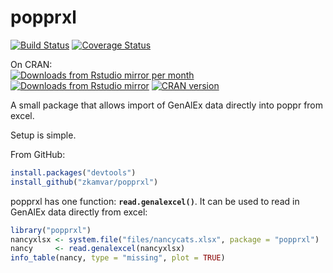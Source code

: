 # popprxl

[![Build Status](https://travis-ci.org/zkamvar/popprxl.svg?branch=master)](https://travis-ci.org/zkamvar/popprxl)
[![Coverage Status](https://coveralls.io/repos/zkamvar/popprxl/badge.svg?branch=master&service=github)](https://coveralls.io/github/zkamvar/popprxl?branch=master)

On CRAN:    
[![Downloads from Rstudio mirror per month](http://cranlogs.r-pkg.org/badges/popprxl)](http://www.r-pkg.org/pkg/popprxl)
[![Downloads from Rstudio mirror](http://cranlogs.r-pkg.org/badges/grand-total/popprxl)](http://www.r-pkg.org/pkg/popprxl)
[![CRAN version](http://www.r-pkg.org/badges/version/popprxl)](http://www.r-pkg.org/pkg/popprxl)

A small package that allows import of GenAlEx data directly into poppr from excel.

Setup is simple.

From GitHub:

```r
install.packages("devtools")
install_github("zkamvar/popprxl")
```

popprxl has one function: **`read.genalexcel()`**. It can be used to read in GenAlEx data directly from excel:

```r
library("popprxl")
nancyxlsx <- system.file("files/nancycats.xlsx", package = "popprxl")
nancy     <- read.genalexcel(nancyxlsx)
info_table(nancy, type = "missing", plot = TRUE)
```
